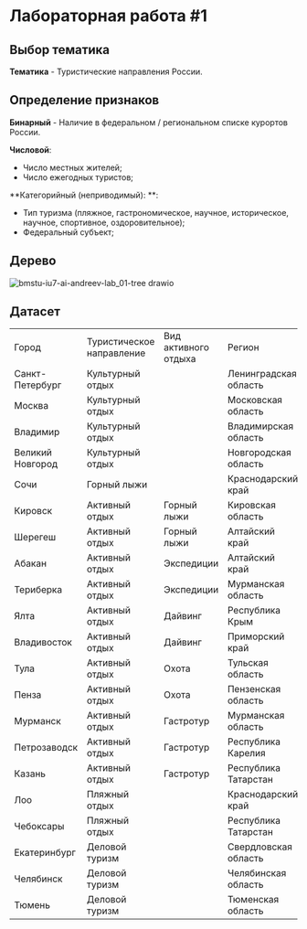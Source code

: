 # Лабораторная работа #1

## Выбор тематика
**Тематика** - Туристические направления России.

## Определение признаков
**Бинарный** - Наличие в федеральном / региональном списке курортов России.

**Числовой**:
- Число местных жителей;
- Число ежегодных туристов;

**Категорийный (неприводимый): **:
- Тип туризма (пляжное, гастрономическое, научное, историческое, научное, спортивное, оздоровительное);
- Федеральный субъект;

## Дерево

![bmstu-iu7-ai-andreev-lab_01-tree drawio](https://github.com/AndreevAA/bmstu-iu7-ai/assets/58621780/215606bd-8494-4add-b050-d14469b620df)

## Датасет

| | | | | | | |
|-|-|-|-|-|-|-|
|Город|Туристическое направление|Вид активного отдыха|Регион|Федеральный округ|Число туристов в год|Население|
|Санкт-Петербург|Культурный отдых| |Ленинградская область|СЗФО|8000000|6000000|
|Москва|Культурный отдых| |Московская область|ЦФО|18000000|12000000|
|Владимир|Культурный отдых| |Владимирская область|ЦФО|2000000|347000|
|Великий Новгород|Культурный отдых| |Новгородская область|СЗФО|300000|223200|
|Сочи|Горный лыжи| |Краснодарский край|ЮФО|8000000|650000|
|Кировск|Активный отдых|Горный лыжи|Кировская область|СЗФО|250000|24000|
|Шерегеш|Активный отдых|Горный лыжи|Алтайский край|СФО|300000|10600|
|Абакан|Активный отдых|Экспедиции|Алтайский край|СФО|67000|163200|
|Териберка|Активный отдых|Экспедиции|Мурманская область|СЗФО|30000|528|
|Ялта|Активный отдых|Дайвинг|Республика Крым|ЮФО|7000000|76200|
|Владивосток|Активный отдых|Дайвинг|Приморский край|ДФО|2000000|600000|
|Тула|Активный отдых|Охота|Тульская область|ЦФО|1500000|542200|
|Пенза|Активный отдых|Охота|Пензенская область|ПФО|700000|522800|
|Мурманск|Активный отдых|Гастротур|Мурманская область|СЗФО|540000|267200|
|Петрозаводск|Активный отдых|Гастротур|Республика Карелия|СЗФО|1500000|235200|
|Казань|Активный отдых|Гастротур|Республика Татарстан|ПФО|2200000|1308600|
|Лоо|Пляжный отдых| |Краснодарский край|ЮФО|50000|3000|
|Чебоксары|Пляжный отдых| |Республика Татарстан|ЮФО|320000|495200|
|Екатеринбург|Деловой туризм| |Свердловская область|УФО|2000000|1539600|
|Челябинск|Деловой туризм| |Челябинская область|УФО|3926700|1091000|
|Тюмень|Деловой туризм| |Тюменская область|СФО|2000000|807400|
